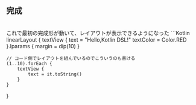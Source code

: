 ## 完成
<br />
これで最初の完成形が動いて、レイアウトが表示できるようになった  
```Kotlin
linearLayout {
    textView {
        text = "Hello,Kotlin DSL!"
        textColor = Color.RED
    }.lparams {
        margin = dip(10)
    }
    
    // コード側でレイアウトを組んでいるのでこういうのも書ける
    (1..10).forEach {
        textView {
            text = it.toString()
        }
    }
}
```